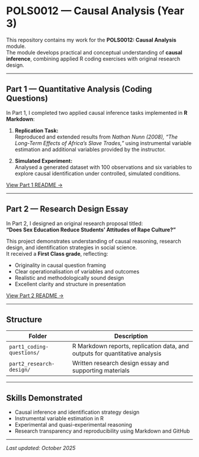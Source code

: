 # POLS0012 — Causal Analysis (Year 3)

This repository contains my work for the **POLS0012: Causal Analysis** module.  
The module develops practical and conceptual understanding of **causal inference**, combining applied R coding exercises with original research design.

---

## Part 1 — Quantitative Analysis (Coding Questions)

In Part 1, I completed two applied causal inference tasks implemented in **R Markdown**:

1. **Replication Task:**  
   Reproduced and extended results from *Nathan Nunn (2008), “The Long-Term Effects of Africa’s Slave Trades,”* using instrumental variable estimation and additional variables provided by the instructor.

2. **Simulated Experiment:**  
   Analysed a generated dataset with 100 observations and six variables to explore causal identification under controlled, simulated conditions.

[View Part 1 README →](part1_coding-questions/)

---

## Part 2 — Research Design Essay

In Part 2, I designed an original research proposal titled:  
**“Does Sex Education Reduce Students’ Attitudes of Rape Culture?”**

This project demonstrates understanding of causal reasoning, research design, and identification strategies in social science.  
It received a **First Class grade**, reflecting:
- Originality in causal question framing  
- Clear operationalisation of variables and outcomes  
- Realistic and methodologically sound design  
- Excellent clarity and structure in presentation  

[View Part 2 README →](part2_research-design/)

---

## Structure

| Folder | Description |
|---------|--------------|
| `part1_coding-questions/` | R Markdown reports, replication data, and outputs for quantitative analysis |
| `part2_research-design/` | Written research design essay and supporting materials |

---

## Skills Demonstrated
- Causal inference and identification strategy design  
- Instrumental variable estimation in R  
- Experimental and quasi-experimental reasoning  
- Research transparency and reproducibility using Markdown and GitHub

---

_Last updated: October 2025_

